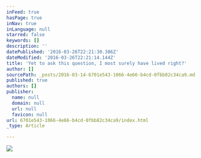 ```yaml
---
inFeed: true
hasPage: true
inNav: true
inLanguage: null
starred: false
keywords: []
description: ''
datePublished: '2016-03-26T22:21:30.386Z'
dateModified: '2016-03-26T22:21:14.144Z'
title: 'Yet to ask this question, I most surely have lived right?'
author: []
sourcePath: _posts/2016-03-14-6701e543-1066-4e66-b4cd-0fbb82c34ca9.md
published: true
authors: []
publisher:
  name: null
  domain: null
  url: null
  favicon: null
url: 6701e543-1066-4e66-b4cd-0fbb82c34ca9/index.html
_type: Article

---
```

![](https://s3-us-west-2.amazonaws.com/the-grid-img/p/58110f06fe107c60e6be749deba3885656b1bbfb.png)